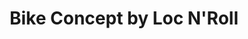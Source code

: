 ---
title: "Bike Concept by Loc N'Roll"
url: /la-grande-motte/bike-concept-by-loc-nroll/
shop: vélo
---